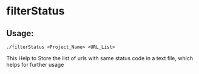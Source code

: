 # filterStatus

## Usage: 
    ./filterStatus <Project_Name> <URL_List>

This Help to Store the list of urls with same status code in a text file, which helps for further usage
